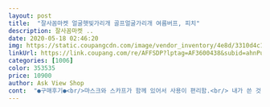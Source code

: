 ```yaml
---
layout: post 
title:  "잘사꼼마켓 얼굴햇빛가리개 골프얼굴가리개 여름버프, 피치" 
description: 잘사꼼마켓 ..
date: 2020-05-18 02:46:20 
img: https://static.coupangcdn.com/image/vendor_inventory/4e8d/3310d4c148bf0e407475c992120fa9a84416a92e585e2a153b6a63b815d1.jpg 
linkUrl: https://link.coupang.com/re/AFFSDP?lptag=AF3600438&subid=ahnPublicAsk&pageKey=246899933&itemId=782030285&vendorItemId=4979685549&traceid=V0-113-a04de67ca4fb5917 
categories: [1006] 
color: 353535 
price: 10900 
author: Ask View Shop 
cont:  "●구매후기●<br/>마스크와 스카프가 함께 있어서 사용이 편리함.<br/> 내가 쓴 것 보고 친구가 두개 주문함골프칠 때 아주 좋다고 함<br/>모양과 색상 맘에 듭니다<br/>봄 가을에 착용하고 다니기 좋을 듯 해요<br/>에이 너무 비싸네 중국산에 싼티가 나서 추천은 안해요<br/>" 
---
```

